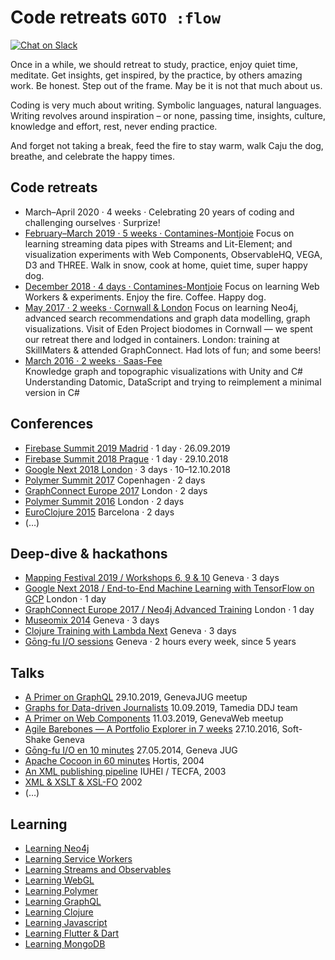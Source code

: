 # Code retreats `GOTO :flow`

[![Chat on Slack](./.chat-on-slack.svg)](https://petit-atelier.slack.com/messages/CFYLHHC1G/)

Once in a while, we should retreat to study, practice, enjoy quiet time, meditate.
Get insights, get inspired, by the practice, by others amazing work.
Be honest. Step out of the frame. May be it is not that much about us.

Coding is very much about writing. Symbolic languages, natural languages.
Writing revolves around inspiration – or none, passing time, insights,
culture, knowledge and effort, rest, never ending practice.

And forget not taking a break, feed the fire to stay warm,
walk Caju the dog, breathe, and celebrate the happy times.

## Code retreats

* March–April 2020 · 4 weeks · Celebrating 20 years of coding and challenging ourselves · Surprize!
* [February–March 2019 · 5 weeks · Contamines-Montjoie](201902-code-retreat/README.md)
  Focus on learning streaming data pipes with Streams and Lit-Element; and visualization experiments with Web Components, ObservableHQ, VEGA, D3 and THREE. Walk in snow, cook at home, quiet time, super happy dog.
* [December 2018 · 4 days · Contamines-Montjoie](201812-code-retreat/README.md)
  Focus on learning Web Workers & experiments. Enjoy the fire. Coffee. Happy dog.
* [May 2017 · 2 weeks · Cornwall & London](201812-code-retreat/README.md)
  Focus on learning Neo4j, advanced search recommendations and graph data modelling, graph visualizations. Visit of Eden Project biodomes in Cornwall — we spent our retreat there and lodged in containers. London: training at SkillMaters & attended GraphConnect. Had lots of fun; and some beers!
* [March 2016 · 2 weeks · Saas-Fee](#TODO)  
  Knowledge graph and topographic visualizations with Unity and C#  
  Understanding Datomic, DataScript and trying to reimplement a minimal version in C#

## Conferences

* [Firebase Summit 2019 Madrid](https://firebase.google.com/summit) · 1 day · 26.09.2019
* [Firebase Summit 2018 Prague](https://firebase.google.com/summit) · 1 day · 29.10.2018
* [Google Next 2018 London](https://cloud.withgoogle.com/next/) · 3 days · 10–12.10.2018
* [Polymer Summit 2017](https://summit.polymer-project.org) Copenhagen · 2 days
* [GraphConnect Europe 2017](https://graphconnect.com/gc2017-europe/) London · 2 days
* [Polymer Summit 2016](https://www.polymer-project.org/summit-2016/) London · 2 days
* [EuroClojure 2015](https://2016.euroclojure.org/speakers-2015) Barcelona · 2 days
* (…)

## Deep-dive & hackathons

* [Mapping Festival 2019 / Workshops 6, 9 & 10](https://2019.mappingfestival.com/mapping-festival-2019-15e-edition/workshops/) Geneva · 3 days
* [Google Next 2018 / End-to-End Machine Learning with TensorFlow on GCP](https://cloud.withgoogle.com/next18/london/sessions/session/245765) London · 1 day
* [GraphConnect Europe 2017 / Neo4j Advanced Training](https://github.com/olange/learning-neo4j) London · 1 day
* [Museomix 2014](https://www.museomix.org/editions/2014/geneve) Geneva · 3 days
* [Clojure Training with Lambda Next](https://github.com/olange/learning-clojure/wiki/Clojure-Training-with-Lambda-Next-·-Day-1) Geneva · 3 days
* [Gōng-fu I/O sessions](https://www.meetup.com/fr-FR/gōngfuIO/) Geneva · 2 hours every week, since 5 years

## Talks

* [A Primer on GraphQL](https://github.com/petitatelier/graphql-primer) 29.10.2019, GenevaJUG meetup
* [Graphs for Data-driven Journalists](#SorryOnRequestOnly) 10.09.2019, Tamedia DDJ team
* [A Primer on Web Components](https://www.meetup.com/fr-FR/GenevaWeb/events/258787967/) 11.03.2019, GenevaWeb meetup
* [Agile Barebones — A Portfolio Explorer in 7 weeks](https://www.kora.li/admin.html#/index/p?u=olange&s=myloim-agile-barebones&c=softshake&e=Donkey_Kong) 27.10.2016, Soft-Shake Geneva
* [Gōng-fu I/O en 10 minutes](http://gongfu.io/presentations/10-min/#/step-01) 27.05.2014, Geneva JUG
* [Apache Cocoon in 60 minutes](#TODO) Hortis, 2004
* [An XML publishing pipeline](#TODO) IUHEI / TECFA, 2003
* [XML & XSLT & XSL-FO](#TODO) 2002
* (…)

## Learning

* [Learning Neo4j](https://github.com/olange/learning-neo4j)
* [Learning Service Workers](https://olange.github.io/learning-service-workers/)
* [Learning Streams and Observables](https://github.com/olange/learning-streams/)
* [Learning WebGL](https://github.com/olange/learning-webgl/)
* [Learning Polymer](https://github.com/olange/learning-polymer/)
* [Learning GraphQL](https://github.com/olange/learning-graphql/)
* [Learning Clojure](https://github.com/olange/learning-clojure/)
* [Learning Javascript](https://github.com/olange/learning-javascript/)
* [Learning Flutter & Dart](https://github.com/olange/learning-flutter)
* [Learning MongoDB](https://github.com/olange/learning-mongodb/)
